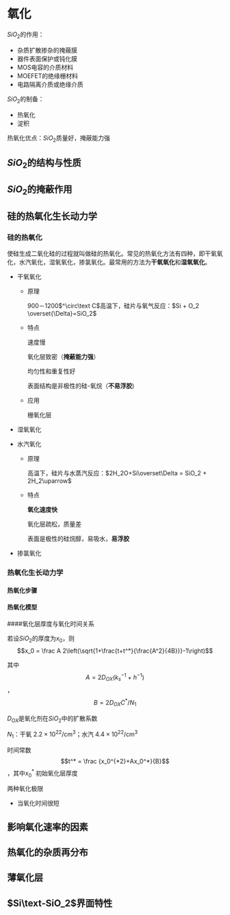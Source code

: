 # 氧化

$SiO_2$的作用：

*   杂质扩散掺杂的掩蔽膜
*   器件表面保护或钝化膜
*   MOS电容的介质材料
*   MOEFET的绝缘栅材料
*   电路隔离介质或绝缘介质

$SiO_2$的制备：

*   热氧化
*   淀积

热氧化优点：$SiO_2$质量好，掩蔽能力强



## $SiO_2$的结构与性质



## $SiO_2$的掩蔽作用



## 硅的热氧化生长动力学

### 硅的热氧化

使硅生成二氧化硅的过程就叫做硅的热氧化。常见的热氧化方法有四种，即干氧氧化，水汽氧化，湿氧氧化，掺氯氧化。最常用的方法为**干氧氧化**和**湿氧氧化**。

*   干氧氧化

    *   原理

        900－1200$^\circ\text C$高温下，硅片与氧气反应：$Si + O_2  \overset{\Delta}=SiO_2$

    *   特点

        速度慢

        氧化层致密（**掩蔽能力强**）

        均匀性和重复性好

        表面结构是非极性的硅-氧烷（**不易浮胶**)

    *   应用

        栅氧化层

*   湿氧氧化

*   水汽氧化

    *   原理

        高温下，硅片与水蒸汽反应：$2H_2O+Si\overset\Delta = SiO_2 + 2H_2\uparrow$

    *   特点

        **氧化速度快**

        氧化层疏松，质量差

        表面是极性的硅烷醇，易吸水，**易浮胶**

*   掺氯氧化

### 热氧化生长动力学

#### 热氧化步骤



#### 热氧化模型



####氧化层厚度与氧化时间关系

若设$SiO_2$的厚度为$x_0$，则$$x_0 = \frac A 2\left(\sqrt{1+\frac{t+t^*}{\frac{A^2}{4B}}}-1\right)$$

其中$$A = 2D_{OX}(k_s^{-1}+h^{-1})$$，$$B = 2D_{OX}C^*/N_1$$

$D_{OX}$是氧化剂在$SiO_2$中的扩散系数

$N_1$：干氧  $2.2\times10^{22}/\text{cm}^3$；水汽  $4.4\times 10^{22}/\text{cm}^3$

时间常数$$t^* = \frac {x_0^{*2}+Ax_0^*}{B}$$，其中$x_0^*$ 初始氧化层厚度

两种氧化极限

*   当氧化时间很短

## 影响氧化速率的因素



## 热氧化的杂质再分布



## 薄氧化层



## $Si\text-SiO_2$界面特性



